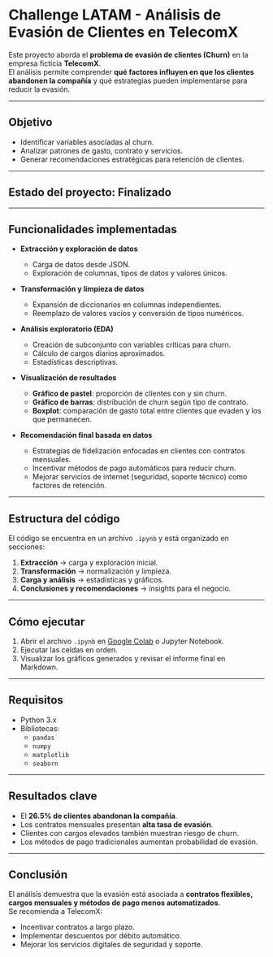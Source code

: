 # Challenge LATAM - Análisis de Evasión de Clientes en TelecomX

Este proyecto aborda el **problema de evasión de clientes (Churn)** en la empresa ficticia **TelecomX**.  
El análisis permite comprender **qué factores influyen en que los clientes abandonen la compañía** y qué estrategias pueden implementarse para reducir la evasión.

---

## Objetivo

- Identificar variables asociadas al churn.  
- Analizar patrones de gasto, contrato y servicios.  
- Generar recomendaciones estratégicas para retención de clientes.  

---

## Estado del proyecto: Finalizado

---

## Funcionalidades implementadas

- **Extracción y exploración de datos**  
  - Carga de datos desde JSON.  
  - Exploración de columnas, tipos de datos y valores únicos.  

- **Transformación y limpieza de datos**  
  - Expansión de diccionarios en columnas independientes.  
  - Reemplazo de valores vacíos y conversión de tipos numéricos.  

- **Análisis exploratorio (EDA)**  
  - Creación de subconjunto con variables críticas para churn.  
  - Cálculo de cargos diarios aproximados.  
  - Estadísticas descriptivas.  

- **Visualización de resultados**  
  - **Gráfico de pastel**: proporción de clientes con y sin churn.  
  - **Gráfico de barras**: distribución de churn según tipo de contrato.  
  - **Boxplot**: comparación de gasto total entre clientes que evaden y los que permanecen.  

- **Recomendación final basada en datos**  
  - Estrategias de fidelización enfocadas en clientes con contratos mensuales.  
  - Incentivar métodos de pago automáticos para reducir churn.  
  - Mejorar servicios de internet (seguridad, soporte técnico) como factores de retención.  

---

## Estructura del código

El código se encuentra en un archivo `.ipynb` y está organizado en secciones:

1. **Extracción** → carga y exploración inicial.  
2. **Transformación** → normalización y limpieza.  
3. **Carga y análisis** → estadísticas y gráficos.  
4. **Conclusiones y recomendaciones** → insights para el negocio.  

---

## Cómo ejecutar

1. Abrir el archivo `.ipynb` en [Google Colab](https://colab.research.google.com/) o Jupyter Notebook.  
2. Ejecutar las celdas en orden.  
3. Visualizar los gráficos generados y revisar el informe final en Markdown.  

---

## Requisitos

- Python 3.x  
- Bibliotecas:
  - `pandas`  
  - `numpy`  
  - `matplotlib`  
  - `seaborn`  

---

## Resultados clave

- El **26.5% de clientes abandonan la compañía**.  
- Los contratos mensuales presentan **alta tasa de evasión**.  
- Clientes con cargos elevados también muestran riesgo de churn.  
- Los métodos de pago tradicionales aumentan probabilidad de evasión.  

---

## Conclusión

El análisis demuestra que la evasión está asociada a **contratos flexibles, cargos mensuales y métodos de pago menos automatizados**.  
Se recomienda a TelecomX:  

- Incentivar contratos a largo plazo.  
- Implementar descuentos por débito automático.  
- Mejorar los servicios digitales de seguridad y soporte.  

